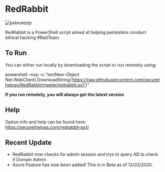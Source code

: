 # RedRabbit

![psbrutezip](https://ctrla1tdel.files.wordpress.com/2020/02/redrabbit.gif)

RedRabbit is a PowerShell script aimed at helping pentesters conduct ethical hacking #RedTeam

## To Run

You can either run locally by downloading the script or run remotely using: 

powershell –nop –c “iex(New-Object Net.WebClient).DownloadString(‘https://raw.githubusercontent.com/securethelogs/RedRabbit/master/redrabbit.ps1’)”

<b>If you run remotely, you will always get the latest version</b>

## Help

Option info and help can be found here: https://securethelogs.com/redrabbit-ps1/

## Recent Update

- RedRabbit now checks for admin session and trys to query AD to check if Domain Admin.
- Azure Feature has now been added! This is in Beta as of 12/03/2020. 
